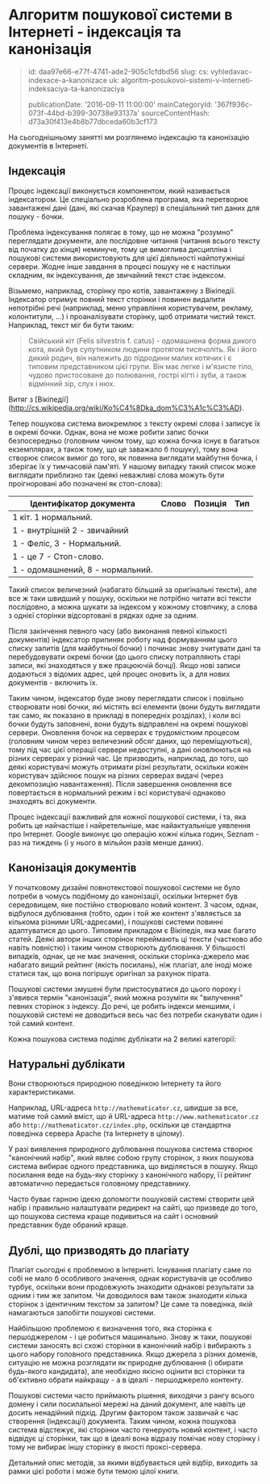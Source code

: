 Алгоритм пошукової системи в Інтернеті - індексація та канонізація
==================================================================

> id: daa97e66-e77f-4741-ade2-905c1cfdbd56
> slug:
> 	cs: vyhledavac-indexace-a-kanonizace
> 	uk: algoritm-posukovoi-sistemi-v-interneti-indeksaciya-ta-kanonizaciya
> 
> publicationDate: '2016-09-11 11:00:00'
> mainCategoryId: '367f936c-073f-44bd-b399-30738e93137a'
> sourceContentHash: d73a30f413e4b8b77dbceda60b3cf173

На сьогоднішньому занятті ми розглянемо індексацію та канонізацію документів в Інтернеті.

Індексація
--------

Процес індексації виконується компонентом, який називається індексатором. Це спеціально розроблена програма, яка перетворює завантажені дані (дані, які скачав Краулер) в спеціальний тип даних для пошуку - бочки.

Проблема індексування полягає в тому, що не можна "розумно" переглядати документи, але послідовне читання (читання всього тексту від початку до кінця) неминуче, тому це вимоглива дисципліна і пошукові системи використовують для цієї діяльності найпотужніші сервери. Жодне інше завдання в процесі пошуку не є настільки складним, як індексування, де звичайний текст стає індексом.

Візьмемо, наприклад, сторінку про котів, завантажену з Вікіпедії. Індексатор отримує повний текст сторінки і повинен видалити непотрібні речі (наприклад, меню управління користувачем, рекламу, колонтитули, ...) і проаналізувати сторінку, щоб отримати чистий текст. Наприклад, текст міг би бути таким:

> Свійський кіт (Felis silvestris f. catus) - одомашнена форма дикого кота, який був супутником людини протягом тисячоліть. Як і його дикий родич, він належить до підродини малих котячих і є типовим представником цієї групи. Він має легке і м'язисте тіло, чудово пристосоване до полювання, гострі кігті і зуби, а також відмінний зір, слух і нюх.

Витяг з [Вікіпедії] (http://cs.wikipedia.org/wiki/Ko%C4%8Dka_dom%C3%A1c%C3%AD).

Тепер пошукова система виокремлює з тексту окремі слова і записує їх в окремі бочки. Однак, вона не може робити запис бочки безпосередньо (головним чином тому, що кожна бочка існує в багатьох екземплярах, а також тому, що це заважало б пошуку), тому вона створює список вимог до того, як повинна виглядати майбутня бочка, і зберігає їх у тимчасовій пам'яті. У нашому випадку такий список може виглядати приблизно так (деякі неважливі слова можуть бути проігноровані або позначені як стоп-слова):

| Ідентифікатор документа | Слово | Позиція | Тип
|--------------|-------|--------|-----------|
| 1 кіт. 1 нормальний.
| 1 - внутрішній 2 - звичайний
| 1 - Феліс, 3 - Нормальний.
| 1 - це 7 - Стоп-слово.
| 1 - одомашнений, 8 - нормальний.

Такий список величезний (набагато більший за оригінальні тексти), але все ж таки швидший у пошуку, оскільки не потрібно читати всі тексти послідовно, а можна шукати за індексом у кожному стовпчику, а слова з однієї сторінки відсортовані в рядках одне за одним.

Після закінчення певного часу (або виконання певної кількості документів) індексатор припиняє роботу над формуванням цього списку запитів (для майбутньої бочки) і починає знову зчитувати дані та перебудовувати окремі бочки (до цього списку потрапляють старі записи, які знаходяться у вже працюючій бочці). Якщо нові записи додаються з відомих адрес, цей процес оновить їх, а для нових документів - включить їх.

Таким чином, індексатор буде знову переглядати список і повільно створювати нові бочки, які містять всі елементи (вони будуть виглядати так само, як показано в прикладі в попередніх розділах), і коли всі бочки будуть заповнені, вони будуть відправлені на окремі пошукові сервери. Оновлення бочок на серверах є трудомістким процесом (головним чином через величезний обсяг даних, що переміщуються), тому під час цієї операції сервери недоступні, а дані оновлюються на різних серверах у різний час. Це призводить, наприклад, до того, що деякі користувачі можуть отримати різні результати, оскільки кожен користувач здійснює пошук на різних серверах видачі (через декомпозицію навантаження). Після завершення оновлення все повертається в нормальний режим і всі користувачі однаково знаходять всі документи.

Процес індексації важливий для кожної пошукової системи, і та, яка робить це найчастіше і найретельніше, має найактуальніше уявлення про Інтернет. Google виконує цю операцію кожні кілька годин, Seznam - раз на тиждень (і у нього в мільйон разів менше даних).

Канонізація документів
--------------------

У початковому дизайні повнотекстової пошукової системи не було потреби в чомусь подібному до канонізації, оскільки Інтернет був середовищем, яке постійно створювало новий контент. З часом, однак, відбулося дублювання (тобто, один і той же контент з'являється за кількома різними URL-адресами), і пошукові системи повинні адаптуватися до цього. Типовим прикладом є Вікіпедія, яка має багато статей. Деякі автори інших сторінок переймають ці тексти (частково або навіть повністю) і таким чином створюють дублювання. У більшості випадків, однак, це не має значення, оскільки сторінка-джерело має набагато вищий рейтинг (якість посилань), ніж плагіат, але іноді може статися так, що вона погіршує оригінал за рахунок пірата.

Пошукові системи змушені були пристосуватися до цього пороку і з'явився термін "канонізація", який можна розуміти як "вилучення" певних сторінок з індексу. До речі, це робить індекси меншими, і пошуковій системі не доводиться весь час без потреби сканувати один і той самий контент.

Кожна пошукова система поділяє дублікати на 2 великі категорії:

Натуральні дублікати
-------------------

Вони створюються природною поведінкою Інтернету та його характеристиками.

Наприклад, URL-адреса `http://mathematicator.cz`, швидше за все, матиме той самий вміст, що й URL-адреса `http://www.mathematicator.cz` або `http://mathematicator.cz/index.php`, оскільки це стандартна поведінка сервера Apache (та Інтернету в цілому).

У разі виявлення природного дублювання пошукова система створює "канонічний набір", який являє собою групу сторінок, з яких пошукова система вибирає одного представника, що виділяється в пошуку. Якщо посилання веде на будь-яку сторінку з канонічного набору, її рейтинг автоматично передається головному представнику.

Часто буває гарною ідеєю допомогти пошуковій системі створити цей набір і правильно налаштувати редирект на сайті, що призведе до того, що пошукова система краще подивиться на сайт і основний представник буде обраний краще.

Дублі, що призводять до плагіату
----------------------------

Плагіат сьогодні є проблемою в Інтернеті. Існування плагіату саме по собі не мало б особливого значення, однак користувачів це особливо турбує, оскільки вони продовжують знаходити однакові результати за одним і тим же запитом. Чи доводилося вам також знаходити кілька сторінок з ідентичним текстом за запитом? Це саме та поведінка, якій намагаються запобігти пошукові системи.

Найбільшою проблемою є визначення того, яка сторінка є першоджерелом - і це робиться машинально. Знову ж таки, пошукові системи заносять всі схожі сторінки в канонічний набір і вибирають з цього набору головного представника. Якщо джерела з різних доменів, ситуацію не можна розглядати як природне дублювання (і обирати будь-якого кандидата), але необхідно якісно оцінити всі сторінки та об'єктивно обрати найкращу - а в ідеалі - першоджерело контенту.

Пошукові системи часто приймають рішення, виходячи з рангу всього домену і сили посилальної мережі на даний документ, але навіть це досить ненадійний підхід. Другим фактором також зазвичай є час створення (індексації) документа. Таким чином, кожна пошукова система відстежує, які сторінки часто генерують новий контент, і часто відвідує ці сторінки, так що в ідеалі вона відразу помічає нову сторінку і тому не вибирає іншу сторінку в якості проксі-сервера.

Детальний опис методів, за якими відбувається цей відбір, виходить за рамки цієї роботи і може бути темою цілої книги.

